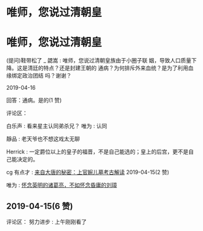 # 唯师，您说过清朝皇

# 唯师，您说过清朝皇

(提问)鞋带松了 _ 勰嵩 : 唯师，您说过清朝皇族由于小圈子联 姻，导致人口质量下降。这是清廷的特点？还是封建王朝的 通病？为何排斥外来血统？是为了利用血缘绑定政治团结 吗？谢谢？

2019-04-16

回答：通病。是的(1 赞)

评论区：

白乐声 : 看来星主认同弟杀兄？ 唯为 : 认同

靜品 : 老天爷也不想这戏太无聊

Herrick : 一定爵位以上的皇子的福晋，不是自己能选的；皇上的后宫，更不是自己能决定的。

cg 有点才 : [来自大唐的秘密：上官婉儿墓考古解读](https://mp.weixin.qq.com/s?__biz=MzI4NzAwMjYyOA%3D%3D&mid=2651059881&idx=1&sn=a417bdd201af5c466f7cb79796ba5317&chksm=f0230fc2c75486d42268bb36d3966f502f7b49c6d9b55fbfa125dc66ac631ff44cd33545cbc7&mpshare=1&scene=1&srcid&key=41320631896c400885be00d49a4379f862b196f968e826fdc8c1425aa245d12bf39622321228701630afcf58ca11df4f6d828ae2ddfd0b390b03f101d9d4f17216e2bbc9f3fa2674cbf0d03ba3f5eb14&ascene=1&uin=MzM2OTkyNzA4Mw%253D%253D&devicetype=Windows-QQBrowser&version=6103000b&lang=zh_CN&pass_ticket=ieCqoYQmrjWbBcmfL%252BC2e7dQhO7yGFRmW2WMPwaOcR4Rrj%252BL9V4ZvR4XtDHlJ6DW) 2019-04-15(2 赞)

唯为 : [怀念英明的诸葛亮，不如怀念昏庸的刘璋](https://mp.weixin.qq.com/s/JGxnSp3PO-YfthDw2gyFtw)

## 2019-04-15(6 赞)

评论区： 努力进步 : 上午刚刚看了